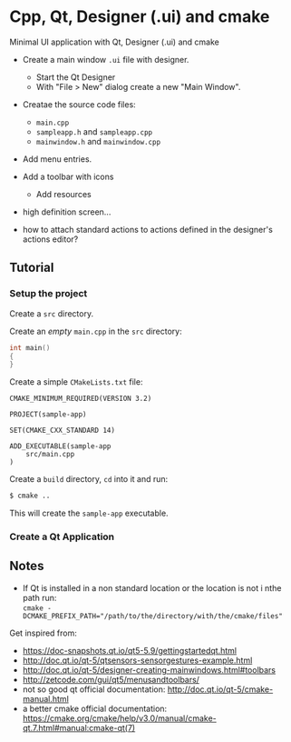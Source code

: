 # Cpp, Qt, Designer (.ui) and cmake

Minimal UI application with Qt, Designer (.ui) and cmake

- Create a main window `.ui` file with designer.
  - Start the Qt Designer
  - With "File > New" dialog create a new "Main Window".
- Creatae the source code files:
  - `main.cpp`
  - `sampleapp.h` and `sampleapp.cpp`
  - `mainwindow.h` and `mainwindow.cpp`

- Add menu entries.
- Add a toolbar with icons
  - Add resources
- high definition screen...
- how to attach standard actions to actions defined in the designer's actions editor?
 
## Tutorial

### Setup the project

Create a `src` directory.

Create an _empty_ `main.cpp` in the `src` directory:

```cpp
int main()
{
}
```

Create a simple `CMakeLists.txt` file:

```
CMAKE_MINIMUM_REQUIRED(VERSION 3.2)

PROJECT(sample-app)

SET(CMAKE_CXX_STANDARD 14)

ADD_EXECUTABLE(sample-app
    src/main.cpp
)
```

Create a `build` directory, `cd` into it and run:

```sh
$ cmake ..
```

This will create the `sample-app` executable.

### Create a Qt Application



## Notes

- If Qt is installed in a non standard location or the location is not i nthe path run:  
  `cmake -DCMAKE_PREFIX_PATH="/path/to/the/directory/with/the/cmake/files"`

Get inspired from:

- https://doc-snapshots.qt.io/qt5-5.9/gettingstartedqt.html
- http://doc.qt.io/qt-5/qtsensors-sensorgestures-example.html
- http://doc.qt.io/qt-5/designer-creating-mainwindows.html#toolbars
- http://zetcode.com/gui/qt5/menusandtoolbars/
- not so good qt official documentation: http://doc.qt.io/qt-5/cmake-manual.html
- a better cmake official documentation: https://cmake.org/cmake/help/v3.0/manual/cmake-qt.7.html#manual:cmake-qt(7)
